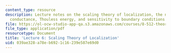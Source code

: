 ```yaml
---
content_type: resource
description: Lecture notes on the scaling theory of localization, the notion of dimensionless
  conductance, Thouless energy, and sensitivity to boundary conditions.
file: https://ol-ocw-studio-app-qa.s3.amazonaws.com/courses/8-512-theory-of-solids-ii-spring-2009/039ae328a78eb6921c16239e587e69d0_MIT8_512s09_lec06.pdf
file_type: application/pdf
resourcetype: Document
title: 'Lecture 6: Scaling Theory of Localization'
uid: 039ae328-a78e-b692-1c16-239e587e69d0
---
```

